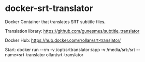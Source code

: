 # docker-srt-translator
Docker Container that translates SRT subtitle files.


Translation library: https://github.com/gunesmes/subtitle_translator

Docker Hub: https://hub.docker.com/r/ollan/srt-translator/

Start: docker run --rm -v /opt/srttranslator:/app -v /media/srt:/srt --name=srt-translator ollan/srt-translator
